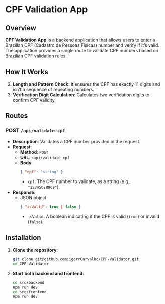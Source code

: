 # CPF Validation App

## Overview

**CPF Validation App** is a backend application that allows users to enter a Brazilian CPF (Cadastro de Pessoas Físicas) number and verify if it’s valid. The application provides a single route to validate CPF numbers based on Brazilian CPF validation rules.

## How It Works

2. **Length and Pattern Check**: It ensures the CPF has exactly 11 digits and isn’t a sequence of repeating numbers.
3. **Verification Digit Calculation**: Calculates two verification digits to confirm CPF validity.

## Routes

### POST `/api/validate-cpf`

- **Description**: Validates a CPF number provided in the request.
- **Request**:
  - **Method**: `POST`
  - **URL**: `/api/validate-cpf`
  - **Body**:
    ```json
    { "cpf": "string" }
    ```
    - `cpf`: The CPF number to validate, as a string (e.g., `"12345678909"`).
- **Response**:
  - JSON object:
    ```json
    { "isValid": true | false }
    ```
    - `isValid`: A boolean indicating if the CPF is valid (`true`) or invalid (`false`).

## Installation

1. **Clone the repository**:
   ```bash
   git clone git@github.com:igorrCarvalho/CPF-Validator.git
   cd CPF-Validator
1. **Start both backend and frontend**:
   ```bash
   cd src/backend
   npm run dev
   cd src/frontend
   npm run dev
